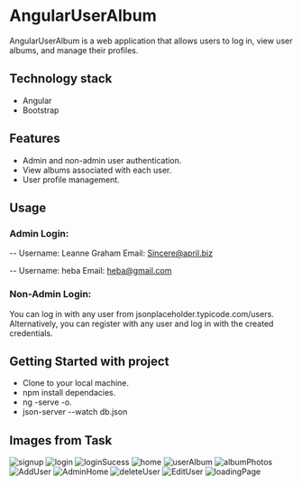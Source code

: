
# AngularUserAlbum
AngularUserAlbum is a web application that allows users to log in, view user albums, and manage their profiles.
## Technology stack
- Angular
- Bootstrap

## Features
- Admin and non-admin user authentication.
- View albums associated with each user.
- User profile management.

## Usage
### Admin Login:
 -- Username: Leanne Graham
  Email: Sincere@april.biz
  
-- Username: heba
  Email: heba@gmail.com
  
### Non-Admin Login:
You can log in with any user from jsonplaceholder.typicode.com/users.
Alternatively, you can register with any user and log in with the created credentials.
## Getting Started with project

- Clone to your local machine.
- npm install dependacies.
- ng -serve -o.
- json-server --watch db.json
## Images from Task
![signup](https://github.com/HebaAli48/AngularUserAlbum/assets/131808003/52ea99b1-d852-4f26-9663-8ede8f52a54d)
![login](https://github.com/HebaAli48/AngularUserAlbum/assets/131808003/8b964a13-1a42-44ab-be8c-5a4cd56ff602)
![loginSucess](https://github.com/HebaAli48/AngularUserAlbum/assets/131808003/3f8253a8-a915-4c15-8891-cfd97066fe01)
![home](https://github.com/HebaAli48/AngularUserAlbum/assets/131808003/4c4570ce-ab4d-4683-8008-ddf4e9e96df0)
![userAlbum](https://github.com/HebaAli48/AngularUserAlbum/assets/131808003/82cd40c2-2b41-4a53-8b5b-4f397889ad2f)
![albumPhotos](https://github.com/HebaAli48/AngularUserAlbum/assets/131808003/498cdb86-1035-42c4-9cac-fb6349a04af5)
![AddUser](https://github.com/HebaAli48/AngularUserAlbum/assets/131808003/608d19e2-8712-4805-a796-d27d385080a6)
![AdminHome](https://github.com/HebaAli48/AngularUserAlbum/assets/131808003/847c1d2c-e698-47b5-9092-57b046e68230)
![deleteUser](https://github.com/HebaAli48/AngularUserAlbum/assets/131808003/d18bf08a-3e20-445e-99e0-4a7958671aa9)
![EditUser](https://github.com/HebaAli48/AngularUserAlbum/assets/131808003/52750407-6c33-4d23-9f20-bae582e4dd20)
![loadingPage](https://github.com/HebaAli48/AngularUserAlbum/assets/131808003/5e7dae46-6b63-4dad-b282-52c5cbf772c1)




